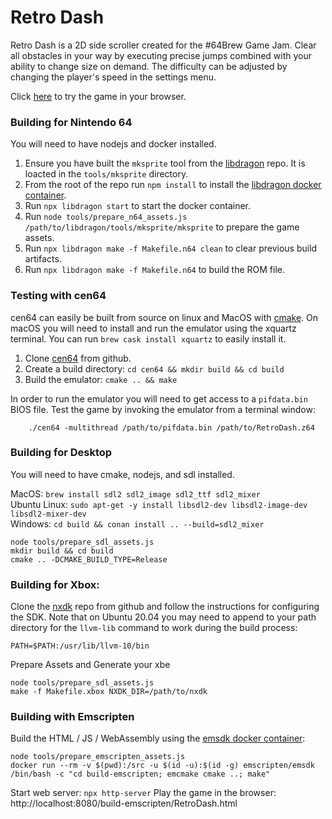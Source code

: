 # Retro Dash

Retro Dash is a 2D side scroller created for the #64Brew Game Jam. Clear all obstacles in your way by executing precise jumps combined with your ability to change size on demand. The difficulty can be adjusted by changing the player's speed in the settings menu.

Click [here](https://matthewcpp.itch.io/retrodash) to try the game in your browser.

### Building for Nintendo 64

You will need to have nodejs and docker installed.

1. Ensure you have built the `mksprite` tool from the [libdragon](https://github.com/DragonMinded/libdragon) repo.  It is loacted in the `tools/mksprite` directory.
1. From the root of the repo run `npm install` to install the [libdragon docker container](https://github.com/anacierdem/libdragon-docker).
1. Run `npx libdragon start` to start the docker container.
1. Run `node tools/prepare_n64_assets.js /path/to/libdragon/tools/mksprite/mksprite` to prepare the game assets.
1. Run `npx libdragon make -f Makefile.n64 clean` to clear previous build artifacts.
1. Run `npx libdragon make -f Makefile.n64` to build the ROM file.


### Testing with cen64

cen64 can easily be built from source on linux and MacOS with [cmake](https://cmake.org/). 
On macOS you will need to install and run the emulator using the xquartz terminal.  You can run `brew cask install xquartz` to easily install it.

1. Clone [cen64](https://github.com/n64dev/cen64) from github.
1. Create a build directory: `cd cen64 && mkdir build && cd build`
1. Build the emulator: `cmake .. && make`

In order to run the emulator you will need to get access to a `pifdata.bin` BIOS file.
Test the game by invoking the emulator from a terminal window: 
```shell script
	./cen64 -multithread /path/to/pifdata.bin /path/to/RetroDash.z64
```

### Building for Desktop

You will need to have cmake, nodejs, and sdl installed.

MacOS: `brew install sdl2 sdl2_image sdl2_ttf sdl2_mixer`  
Ubuntu Linux: `sudo apt-get -y install libsdl2-dev libsdl2-image-dev libsdl2-mixer-dev`  
Windows: `cd build && conan install .. --build=sdl2_mixer`

```shell script
node tools/prepare_sdl_assets.js
mkdir build && cd build
cmake .. -DCMAKE_BUILD_TYPE=Release
```

### Building for Xbox:

Clone the [nxdk](https://github.com/XboxDev/nxdk) repo from github and follow the instructions for configuring the SDK.
Note that on Ubuntu 20.04 you may need to append to your path directory for the `llvm-lib` command to work during the build process:
```
PATH=$PATH:/usr/lib/llvm-10/bin
```
Prepare Assets and Generate your xbe
```shell script
node tools/prepare_sdl_assets.js
make -f Makefile.xbox NXDK_DIR=/path/to/nxdk
```

### Building with Emscripten
Build the HTML / JS / WebAssembly using the [emsdk docker container](https://hub.docker.com/r/emscripten/emsdk): 
```shell script
node tools/prepare_emscripten_assets.js
docker run --rm -v $(pwd):/src -u $(id -u):$(id -g) emscripten/emsdk /bin/bash -c "cd build-emscripten; emcmake cmake ..; make"
```
Start web server: `npx http-server`
Play the game in the browser: http://localhost:8080/build-emscripten/RetroDash.html